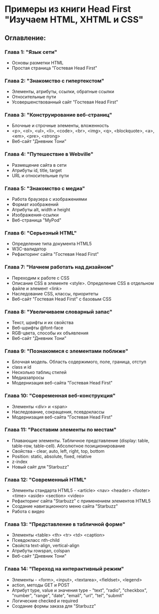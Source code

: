 # Примеры из книги Head First "Изучаем HTML, XHTML и CSS" 


## Оглавление:

### Глава 1: "Язык сети"

- Основы разметки HTML
- Простая страница "Гостевая Head First"

### Глава 2: "Знакомство с гипертекстом"

- Элементы, атрибуты, ссылки, обратные ссылки
- Относительные пути
- Усовершенствованный сайт "Гостевая Head First"

### Глава 3: "Конструирование веб-страниц"

- Блочные и строчные элементы, вложенность
- &lt;p&gt;, &lt;ol&gt;, &lt;ul&gt;, &lt;li&gt;, &lt;code&gt;, &lt;br&gt;, &lt;img&gt;, &lt;q&gt;, &lt;blockquote&gt;, &lt;a&gt;, &lt;em&gt;, &lt;pre&gt;, &lt;strong&gt;  
- Веб-сайт "Дневник Тони"

### Глава 4: "Путешествие в Webville"

- Размещение сайта в сети
- Атрибуты id, title, target
- URL и относительные пути

### Глава 5: "Знакомство с медиа"

- Работа браузера с изображениями
- Формат изображений
- Атрибуты alt, width и height
- Изображения-ссылки
- Веб-страница "MyPod"

### Глава 6: "Серьезный HTML"

- Определение типа документа HTML5
- W3C-валидатор
- Рефакторинг сайта "Гостевая Head First"

### Глава 7: "Начнем работать над дизайном"

- Переходим к работе с CSS
- Описание CSS в элементе &lt;style&gt;. Определение CSS в отдельном файле и элемент &lt;link&gt;
- Наследование CSS, классы, приоритеты
- Веб-сайт "Гостевая Head First" с базовым CSS

### Глава 8: "Увеличиваем словарный запас"

- Текст, шрифты и их свойства
- Веб-шрифты @font-face
- RGB-цвета, способы их объявления  
- Веб-сайт "Дневник Тони"

### Глава 9: "Познакомися с элементами поближе"

- Блочная модель. Область содержимого, поле, граница, отступ
- class и id
- Несколько таблиц стилей
- Медиазапросы
- Модернизация веб-сайта "Гостевая Head First"

### Глава 10: "Современная веб-конструкция"

- Элементы &lt;div&gt; и &lt;span&gt;
- Наследование, сокращения, псевдоклассы
- Модернизация веб-сайта "Гостевая Head First"

### Глава 11: "Расставим элементы по местам"

- Плавающие элементы. Табличное представление (display: table, table-row, table-cell). Абсолютное позиционирование
- Свойства - clear, auto, left, right, top, bottom
- Position: static, absolute, fixed, relative
- z-index
- Новый сайт для "Starbuzz"

### Глава 12: "Современный HTML"

- Элементы стандарта HTML5 - &lt;article&gt; &lt;nav&gt; &lt;header&gt; &lt;footer&gt; &lt;time&gt; &lt;aside&gt; &lt;section&gt; &lt;video&gt;
- Рефакторинг сайта "Starbuzz" с применением элементов HTML5
- Создание навигационного меню сайта "Starbuzz"
- Работа с видео

### Глава 13: "Представление в табличной форме"

- Элементы &lt;table&gt; &lt;th&gt; &lt;tr&gt; &lt;td&gt; &lt;caption&gt;
- Псевдокласс nth-child
- Свойста text-align, vertical-align
- Атрибуты rowspan, colspan
- Веб-сайт "Дневник Тони"

### Глава 14: "Переход на интерактивный режим"

- Элементы - &lt;form&gt;, &lt;input&gt;, &lt;textarea&gt;, &lt;fieldset&gt;, &lt;legend&gt;
- action, методы GET и POST
- Атрибут type, value и значения type - "text", "radio", "checkbox", "number", "range", "date", "email", "url", "tel", "submit"
- Логические checked и required
- Создание формы заказа для "Starbuzz"